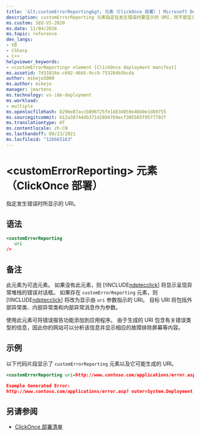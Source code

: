 ```yaml
---
title: '&lt;customErrorReporting&gt; 元素（ClickOnce 部署）| Microsoft Docs'
description: customErrorReporting 元素指定在发生错误时要显示的 URI，而不是显示异常堆栈的错误对话框。
ms.custom: SEO-VS-2020
ms.date: 11/04/2016
ms.topic: reference
dev_langs:
- VB
- CSharp
- C++
helpviewer_keywords:
- <customErrorReporting> element [ClickOnce deployment manifest]
ms.assetid: 7d31816e-c692-46b5-9cc9-753284b3bcda
author: mikejo5000
ms.author: mikejo
manager: jmartens
ms.technology: vs-ide-deployment
ms.workload:
- multiple
ms.openlocfilehash: b296e87accb896f25fe1d83d859e46b0e1d89755
ms.sourcegitcommit: b12a38744db371d2894769ecf305585f9577792f
ms.translationtype: HT
ms.contentlocale: zh-CN
ms.lasthandoff: 09/13/2021
ms.locfileid: "126665163"
---
```

# <a name="ltcustomerrorreportinggt-element-clickonce-deployment"></a>&lt;customErrorReporting&gt; 元素（ClickOnce 部署）
指定发生错误时所显示的 URI。

## <a name="syntax"></a>语法

```xml
<customErrorReporting
   uri
/>
```

## <a name="remarks"></a>备注
 此元素为可选元素。 如果没有此元素，则 [!INCLUDE[ndptecclick](../deployment/includes/ndptecclick_md.md)] 将显示呈现异常堆栈的错误对话框。 如果存在 `customErrorReporting` 元素，则 [!INCLUDE[ndptecclick](../deployment/includes/ndptecclick_md.md)] 将改为显示由 `uri` 参数指示的 URI。 目标 URI 将包括外部异常类、内部异常类和内部异常消息作为参数。

 使用此元素可将错误报告功能添加到应用程序。 由于生成的 URI 包含有关错误类型的信息，因此你的网站可以分析该信息并显示相应的故障排除屏幕等内容。

## <a name="example"></a>示例
 以下代码片段显示了 `customErrorReporting` 元素以及它可能生成的 URI。

```xml
<customErrorReporting uri=http://www.contoso.com/applications/error.asp />

Example Generated Error:
http://www.contoso.com/applications/error.asp? outer=System.Deployment.Application.InvalidDeploymentException&&inner=System.Deployment.Application.InvalidDeploymentException&&msg=The%20application%20manifest%20is%20signed,%20but%20the%20deployment%20manifest%20is%20unsigned.%20Both%20manifests%20must%20be%20either%20signed%20or%20unsigned.
```

## <a name="see-also"></a>另请参阅
- [ClickOnce 部署清单](../deployment/clickonce-deployment-manifest.md)